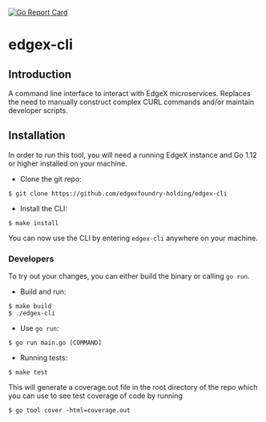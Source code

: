 [![Go Report Card](https://goreportcard.com/badge/edgexfoundry-holding/edgex-cli)](https://goreportcard.com/report/edgexfoundry-holding/edgex-cli)

# edgex-cli

## Introduction

A command line interface to interact with EdgeX microservices. Replaces the need to manually construct complex CURL commands and/or maintain developer scripts.

## Installation

In order to run this tool, you will need a running EdgeX instance and Go 1.12 or higher installed on your machine.

* Clone the git repo:

```
$ git clone https://github.com/edgexfoundry-holding/edgex-cli
```

* Install the CLI:

```
$ make install
```

You can now use the CLI by entering `edgex-cli` anywhere on your machine. 


### Developers

To try out your changes, you can either build the binary or calling `go run`.

* Build and run:

```
$ make build
$ ./edgex-cli
```

* Use `go run`:

```
$ go run main.go [COMMAND]
```

* Running tests:

```
$ make test
```

This will generate a coverage.out file in the root directory of the repo which you can use to see test coverage of code by running

```
$ go tool cover -html=coverage.out
```